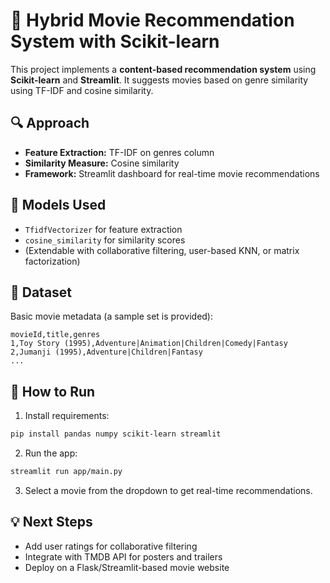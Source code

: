 # 🎥 Hybrid Movie Recommendation System with Scikit-learn

This project implements a **content-based recommendation system** using **Scikit-learn** and **Streamlit**. It suggests movies based on genre similarity using TF-IDF and cosine similarity.

## 🔍 Approach

- **Feature Extraction:** TF-IDF on genres column
- **Similarity Measure:** Cosine similarity
- **Framework:** Streamlit dashboard for real-time movie recommendations

## 🧠 Models Used

- `TfidfVectorizer` for feature extraction
- `cosine_similarity` for similarity scores
- (Extendable with collaborative filtering, user-based KNN, or matrix factorization)

## 📁 Dataset

Basic movie metadata (a sample set is provided):

```csv
movieId,title,genres
1,Toy Story (1995),Adventure|Animation|Children|Comedy|Fantasy
2,Jumanji (1995),Adventure|Children|Fantasy
...
```

## 🚀 How to Run

1. Install requirements:

```bash
pip install pandas numpy scikit-learn streamlit
```

2. Run the app:

```bash
streamlit run app/main.py
```

3. Select a movie from the dropdown to get real-time recommendations.

## 💡 Next Steps

- Add user ratings for collaborative filtering
- Integrate with TMDB API for posters and trailers
- Deploy on a Flask/Streamlit-based movie website
